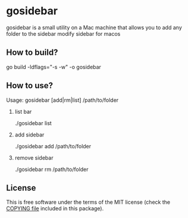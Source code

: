# gosidebar
gosidebar is a small utility on a Mac machine that allows you to add any folder to the sidebar
modify sidebar for macos

## How to build?
go build -ldflags="-s -w" -o gosidebar

## How to use?
Usage:
gosidebar [add|rm|list] /path/to/folder

1. list bar

    ./gosidebar list


2. add sidebar

    ./gosidebar add /path/to/folder


3. remove sidebar

    ./gosidebar rm /path/to/folder

License
-------

This is free software under the terms of the MIT license (check the
[COPYING file](/COPYING) included in this package).
